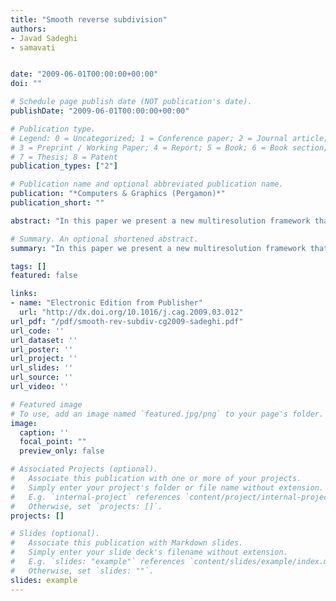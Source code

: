 ```yaml
---
title: "Smooth reverse subdivision"
authors:
- Javad Sadeghi
- samavati


date: "2009-06-01T00:00:00+00:00"
doi: ""

# Schedule page publish date (NOT publication's date).
publishDate: "2009-06-01T00:00:00+00:00"

# Publication type.
# Legend: 0 = Uncategorized; 1 = Conference paper; 2 = Journal article;
# 3 = Preprint / Working Paper; 4 = Report; 5 = Book; 6 = Book section;
# 7 = Thesis; 8 = Patent
publication_types: ["2"]

# Publication name and optional abbreviated publication name.
publication: "*Computers & Graphics (Pergamon)*"
publication_short: ""

abstract: "In this paper we present a new multiresolution framework that takes into consideration reducing the coarse points’ energy during decomposition. We start from initial biorthogonal filters to include energy minimization in multiresolution. Decomposition and reconstruction are main operations for any multiresolution representation. We formulate decomposition as smooth reverse subdivision, based on a least squares problem. Both approximation of overall shape and energy are taken into account in the least squares formulation through different weights.Using this method, significant smoothness in decomposition of curves and tensor product surfaces can be achieved; while their overall shape is preserved. Having smooth coarse points yields details with maximum characteristics. Our method works well with synthesizing applications in which re-using high-energy details is important. We use our method for finding the …"

# Summary. An optional shortened abstract.
summary: "In this paper we present a new multiresolution framework that takes into consideration reducing the coarse points’ energy during decomposition. We start from initial biorthogonal filters to include energy minimization in multiresolution. Decomposition and reconstruction are main operations for any multiresolution representation. We formulate decomposition as smooth reverse subdivision, based on a least squares problem. Both approximation of overall shape and energy are taken into account in the ..."

tags: []
featured: false

links:
- name: "Electronic Edition from Publisher"
  url: "http://dx.doi.org/10.1016/j.cag.2009.03.012"
url_pdf: "/pdf/smooth-rev-subdiv-cg2009-sadeghi.pdf"
url_code: ''
url_dataset: ''
url_poster: ''
url_project: ''
url_slides: ''
url_source: ''
url_video: ''

# Featured image
# To use, add an image named `featured.jpg/png` to your page's folder. 
image:
  caption: ''
  focal_point: ""
  preview_only: false

# Associated Projects (optional).
#   Associate this publication with one or more of your projects.
#   Simply enter your project's folder or file name without extension.
#   E.g. `internal-project` references `content/project/internal-project/index.md`.
#   Otherwise, set `projects: []`.
projects: []

# Slides (optional).
#   Associate this publication with Markdown slides.
#   Simply enter your slide deck's filename without extension.
#   E.g. `slides: "example"` references `content/slides/example/index.md`.
#   Otherwise, set `slides: ""`.
slides: example
---
```


